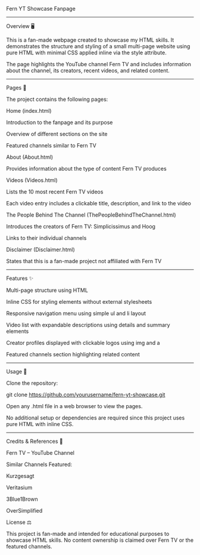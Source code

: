 Fern YT Showcase Fanpage

---

Overview 🖥️

This is a fan-made webpage created to showcase my HTML skills. It demonstrates the structure and styling of a small multi-page website using pure HTML with minimal CSS applied inline via the style attribute.

The page highlights the YouTube channel Fern TV and includes information about the channel, its creators, recent videos, and related content.

---

Pages 📄

The project contains the following pages:

Home (index.html)

Introduction to the fanpage and its purpose

Overview of different sections on the site

Featured channels similar to Fern TV

About (About.html)

Provides information about the type of content Fern TV produces

Videos (Videos.html)

Lists the 10 most recent Fern TV videos

Each video entry includes a clickable title, description, and link to the video

The People Behind The Channel (ThePeopleBehindTheChannel.html)

Introduces the creators of Fern TV: Simplicissimus and Hoog

Links to their individual channels

Disclaimer (Disclaimer.html)

States that this is a fan-made project not affiliated with Fern TV

---

Features ✨

Multi-page structure using HTML

Inline CSS for styling elements without external stylesheets

Responsive navigation menu using simple ul and li layout

Video list with expandable descriptions using details and summary elements

Creator profiles displayed with clickable logos using img and a

Featured channels section highlighting related content

---

Usage 🚀

Clone the repository:

git clone https://github.com/yourusername/fern-yt-showcase.git


Open any .html file in a web browser to view the pages.

No additional setup or dependencies are required since this project uses pure HTML with inline CSS.

---

Credits & References 📝

Fern TV – YouTube Channel

Similar Channels Featured:

Kurzgesagt

Veritasium

3Blue1Brown

OverSimplified

License ⚖️

This project is fan-made and intended for educational purposes to showcase HTML skills.
No content ownership is claimed over Fern TV or the featured channels.
